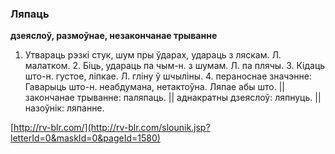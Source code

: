 ### Ляпаць
**дзеяслоў, размоўнае, незакончанае трыванне**

1. Утвараць рэзкі стук, шум пры ўдарах, удараць з ляскам. Л. малатком. 2. Біць, удараць па чым-н. з шумам. Л. па плячы. 3. Кідаць што-н. густое, ліпкае. Л. гліну ў шчыліны. 4. пераноснае значэнне: Гаварыць што-н. неабдумана, нетактоўна. Ляпае абы што. || закончанае трыванне: паляпаць. || аднакратны дзеяслоў: ляпнуць. || назоўнік: ляпанне.

<a rel="author">[http://rv-blr.com/](http://rv-blr.com/slounik.jsp?letterId=0&maskId=0&pageId=1580)</a>
